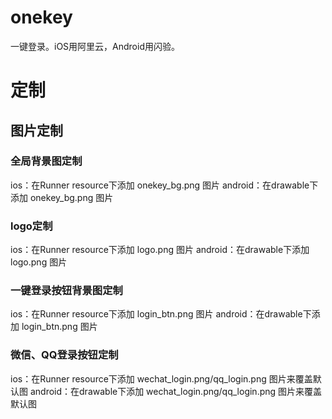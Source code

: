 # onekey

一键登录。iOS用阿里云，Android用闪验。

# 定制

## 图片定制

### 全局背景图定制

ios：在Runner resource下添加 onekey_bg.png 图片
android：在drawable下添加 onekey_bg.png 图片

### logo定制

ios：在Runner resource下添加 logo.png 图片
android：在drawable下添加 logo.png 图片

### 一键登录按钮背景图定制

ios：在Runner resource下添加 login_btn.png 图片
android：在drawable下添加 login_btn.png 图片

### 微信、QQ登录按钮定制

ios：在Runner resource下添加 wechat_login.png/qq_login.png 图片来覆盖默认图
android：在drawable下添加 wechat_login.png/qq_login.png 图片来覆盖默认图